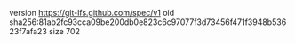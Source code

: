 version https://git-lfs.github.com/spec/v1
oid sha256:81ab2fc93cca09be200db0e823c6c97077f3d73456f471f3948b53623f7afa23
size 702
